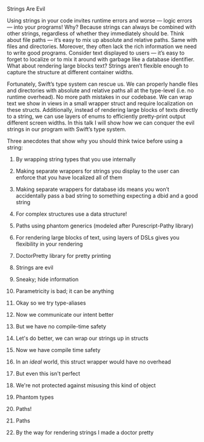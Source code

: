 
Strings Are Evil

Using strings in your code invites runtime errors and worse — logic errors — into your programs! Why? Because strings can always be combined with other strings, regardless of whether they immediately should be. Think about file paths — it’s easy to mix up absolute and relative paths. Same with files and directories. Moreover, they often lack the rich information we need to write good programs. Consider text displayed to users — it’s easy to forget to localize or to mix it around with garbage like a database identifier. What about rendering large blocks text? Strings aren’t flexible enough to capture the structure at different container widths.

Fortunately, Swift’s type system can rescue us. We can properly handle files and directories with absolute and relative paths all at the type-level (i.e. no runtime overhead). No more path mistakes in our codebase. We can wrap text we show in views in a small wrapper struct and require localization on these structs. Additionally, instead of rendering large blocks of texts directly to a string, we can use layers of enums to efficiently pretty-print output different screen widths. In this talk I will show how we can conquer the evil strings in our program with Swift’s type system.


Three anecdotes that show why you should think twice before using a string:

1. By wrapping string types that you use internally
  1. Making separate wrappers for strings you display to the user can enforce that you have localized all of them
  2. Making separate wrappers for database ids means you won’t accidentally pass a bad string to something expecting a dbid and a good string
2. For complex structures use a data structure!
  1. Paths using phantom generics (modeled after Purescript-Pathy library)
3. For rendering large blocks of text, using layers of DSLs gives you flexibility in your rendering
  1. DoctorPretty library for pretty printing


1. Strings are evil
2. Sneaky; hide information
3. Parametricity is bad; it can be anything
4. Okay so we try type-aliases
5. Now we communicate our intent better
6. But we have no compile-time safety
7. Let's do better, we can wrap our strings up in structs
8. Now we have compile time safety
9. In an _ideal_ world, this struct wrapper would have no overhead
10. But even this isn't perfect
11. We're not protected against misusing this kind of object
12. Phantom types
13. Paths!

2. Paths

3. By the way for rendering strings I made a doctor pretty


